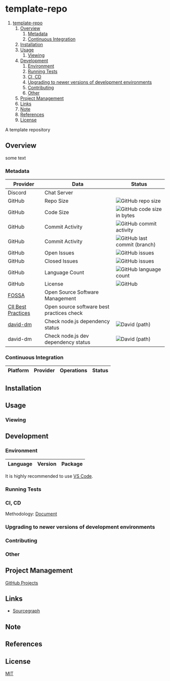 # template-repo

1. [template-repo](#template-repo)
   1. [Overview](#overview)
      1. [Metadata](#metadata)
      2. [Continuous Integration](#continuous-integration)
   2. [Installation](#installation)
   3. [Usage](#usage)
      1. [Viewing](#viewing)
   4. [Development](#development)
      1. [Environment](#environment)
      2. [Running Tests](#running-tests)
      3. [CI, CD](#ci-cd)
      4. [Upgrading to newer versions of development environments](#upgrading-to-newer-versions-of-development-environments)
      5. [Contributing](#contributing)
      6. [Other](#other)
   5. [Project Management](#project-management)
   6. [Links](#links)
   7. [Note](#note)
   8. [References](#references)
   9. [License](#license)

A template repository

## Overview

some text

### Metadata

| Provider                                                                  | Data                                      | Status                                                                                                       |
| ------------------------------------------------------------------------- | ----------------------------------------- | ------------------------------------------------------------------------------------------------------------ |
| Discord                                                                   | Chat Server                               |                                                                                                              |
| GitHub                                                                    | Repo Size                                 | ![GitHub repo size](https://img.shields.io/github/repo-size/manastalukdar/template-repo)                     |
| GitHub                                                                    | Code Size                                 | ![GitHub code size in bytes](https://img.shields.io/github/languages/code-size/manastalukdar/template-repo)  |
| GitHub                                                                    | Commit Activity                           | ![GitHub commit activity](https://img.shields.io/github/commit-activity/m/manastalukdar/template-repo)       |
| GitHub                                                                    | Commit Activity                           | ![GitHub last commit (branch)](https://img.shields.io/github/last-commit/manastalukdar/template-repo/master) |
| GitHub                                                                    | Open Issues                               | ![GitHub issues](https://img.shields.io/github/issues-raw/manastalukdar/template-repo)                       |
| GitHub                                                                    | Closed Issues                             | ![GitHub issues](https://img.shields.io/github/issues-closed/manastalukdar/template-repo)                    |
| GitHub                                                                    | Language Count                            | ![GitHub language count](https://img.shields.io/github/languages/count/manastalukdar/template-repo)          |
| GitHub                                                                    | License                                   | ![GitHub](https://img.shields.io/github/license/manastalukdar/template-repo)                                 |
| [FOSSA](https://fossa.com/)                                               | Open Source Software Management           |                                                                                                              |
| [CII Best Practices](https://bestpractices.coreinfrastructure.org/en)     | Open source software best practices check |                                                                                                              |
| [david-dm](https://david-dm.org/manastalukdar/template-repo?path=website) | Check node.js dependency status           | ![David (path)](https://img.shields.io/david/manastalukdar/template-repo?path=website)                       |
| david-dm                                                                  | Check node.js dev dependency status       | ![David (path)](https://img.shields.io/david/manastalukdar/template-repo?path=website&type=dev)              |

### Continuous Integration

| Platform | Provider | Operations | Status |
| -------- | -------- | ---------- | ------ |

## Installation

## Usage

### Viewing

## Development

### Environment

| Language | Version | Package |
| -------- | ------- | ------- |

It is highly recommended to use [VS Code](https://code.visualstudio.com/).

### Running Tests

### CI, CD

Methodology: [Document](/documentation/development/ci-cd.md)

### Upgrading to newer versions of development environments

### Contributing

### Other

## Project Management

[GitHub Projects](https://github.com/manastalukdar/template-repo/projects)

## Links

- [Sourcegraph](https://sourcegraph.com/github.com/manastalukdar/template-repo/)

## Note

## References

## License

[MIT](https://github.com/manastalukdar/template-repo/blob/master/LICENSE)
